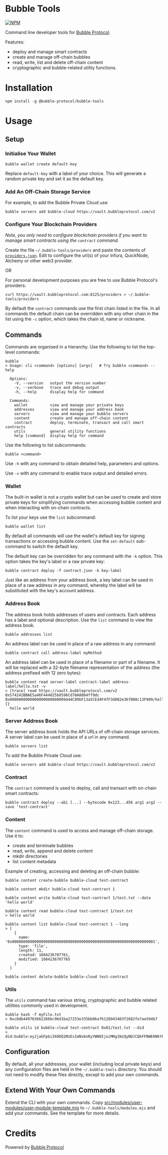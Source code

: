 # Bubble Tools

[![NPM](https://img.shields.io/npm/v/@bubble-protocol/bubble-tools)](https://www.npmjs.org/package/@bubble-protocol/bubble-tools)

Command line developer tools for [Bubble Protocol](https://github.com/Bubble-Protocol/bubble-sdk).

Features: 
* deploy and manage smart contracts
* create and manage off-chain bubbles
* read, write, list and delete off-chain content
* cryptographic and bubble-related utility functions.  

# Installation

```
npm install -g @bubble-protocol/bubble-tools
```

# Usage

## Setup

### Initialise Your Wallet

```
bubble wallet create default-key
```
Replace `default-key` with a label of your choice.  This will generate a random private key and set it as the default key.

### Add An Off-Chain Storage Service

For example, to add the Bubble Private Cloud use:

```
bubble servers add bubble-cloud https://vault.bubbleprotocol.com/v2
```

### Configure Your Blockchain Providers

*Note, you only need to configure blockchain providers if you want to manage smart contracts using the `contract` command.*

Create the file `~/.bubble-tools/providers` and paste the contents of [`providers.json`](./providers.json).  Edit to configure the url(s) of your Infura, QuickNode, Alchemy or other web3 provider.

OR

For personal development purposes you are free to use Bubble Protocol's providers:

```
curl https://vault.bubbleprotocol.com:8125/providers > ~/.bubble-tools/providers
```

By default the `contract` commands use the first chain listed in the file.  In all commands the default chain can be overridden with any other chain in the list using the `-c` option, which takes the chain id, name or nickname.
## Commands

Commands are organised in a hierarchy.  Use the following to list the top-level commands:
```
bubble
> Usage: cli <command> [options] [args]   # Try bubble <command> --help

  Options:
    -V, --version   output the version number
    -v, --verbose   trace and debug output
    -h, --help      display help for command

  Commands:
    wallet          view and manage your private keys
    addresses       view and manage your address book
    servers         view and manage your bubble servers
    content         create and manage off-chain content
    contract        deploy, terminate, transact and call smart contracts
    utils           general utility functions
    help [command]  display help for command
```

Use the following to list subcommands:

```
bubble <command>
```

Use `-h` with any command to obtain detailed help, parameters and options.

Use `-v` with any command to enable trace output and detailed errors.

### Wallet

The built-in wallet is not a crypto wallet but can be used to create and store private keys for simplifying commands when accessing bubble content and when interacting with on-chain contracts.

To list your keys use the `list` subcommand:
```
bubble wallet list
```

By default all commands will use the wallet's default key for signing transactions or accessing bubble content.  Use the `set-default` sub-command to switch the default key.

The default key can be overridden for any command with the `-k` option.  This option takes the key's label or a raw private key:
```
bubble contract deploy -f contract.json -k key-label
```

Just like an address from your address book, a key label can be used in place of a raw address in any command, whereby the label will be substituted with the key's account address.
 
### Address Book

The address book holds addresses of users and contracts.  Each address has a label and optional description.  Use the `list` command to view the address book.
```
bubble addresses list
```

An address label can be used in place of a raw address in any command:
```
bubble contract call address-label myMethod
``` 

An address label can be used in place of a filename or part of a filename.  It will be replaced with a 32-byte filename representation of the address (the address prefixed with 12 zero bytes):
```
bubble content read server-label contract-label address-label/hello.txt -v
> [trace] read https://vault.bubbleprotocol.com/v2 0x574242BBAE5a46F444025b8596Cd70A8804ff9dc 0x0000000000000000000000009444C89bF13a5CEd4F4fF3d082e36f080c13F909/hello.txt {}
  hello world
```

### Server Address Book

The server address book holds the API URLs of off-chain storage services.  A server label can be used in place of a url in any command.
```
bubble servers list
```

To add the Bubble Private Cloud use:

```
bubble servers add bubble-cloud https://vault.bubbleprotocol.com/v2
```

### Contract

The `contract` command is used to deploy, call and transact with on-chain smart contracts:
```
bubble contract deploy --abi [...] --bytecode 0x123...456 arg1 arg2 --save 'test-contract'
```

### Content

The `content` command is used to access and manage off-chain storage.  Use it to:
* create and terminate bubbles
* read, write, append and delete content
* mkdir directories
* list content metadata

Example of creating, accessing and deleting an off-chain bubble:
```
bubble content create-bubble bubble-cloud test-contract

bubble content mkdir bubble-cloud test-contract 1

bubble content write bubble-cloud test-contract 1/test.txt --data 'hello world'

bubble content read bubble-cloud test-contract 1/test.txt
> hello world

bubble content list bubble-cloud test-contract 1 --long
> [
    {
      name: '0x0000000000000000000000000000000000000000000000000000000000000001',
      type: 'file',
      length: 11,
      created: 1684236707761,
      modified: 1684236707765
    }
  ]

bubble content delete-bubble bubble-cloud test-contract
```

### Utils

The `utils` command has various string, cryptographic and bubble related utilities commonly used in development.

```
bubble hash -f myFile.txt
> 0xc8db449763662266bc96d1ba27253e335bb0baf6128943403f2682fe7ae594b7
```

```
bubble utils id bubble-cloud test-contract 0x01/test.txt --did
> did:bubble:eyJjaGFpbiI6ODQ1MzEsImNvbnRyYWN0IjoiMHg1NzQyNDJCQkFFNWE0NkY0NDQwMjViODU5NkNkNzBBODgwNGZmOWRjIiwicHJvdmlkZXIiOiJodHRwczovL3ZhdWx0LmJ1YmJsZXByb3RvY29sLmNvbS92MiIsImZpbGUiOiIweDAwMDAwMDAwMDAwMDAwMDAwMDAwMDAwMDAwMDAwMDAwMDAwMDAwMDAwMDAwMDAwMDAwMDAwMDAwMDAwMDAwMDEvdGVzdC50eHQifQ
```

## Configuration

By default, all your addresses, your wallet (including local private keys) and any configuration files are held in the `~/.bubble-tools` directory.  You should not need to modify these files directly, except to add your own commands.

## Extend With Your Own Commands

Extend the CLI with your own commands.  Copy [src/modules/user-modules/user-module-template.mjs](./src/modules/user-modules/user-module-template.mjs) to `~/.bubble-tools/modules.mjs` and add your commands.  See the template for more details.

# Credits

Powered by [Bubble Protocol](https://bubbleprotocol.com)